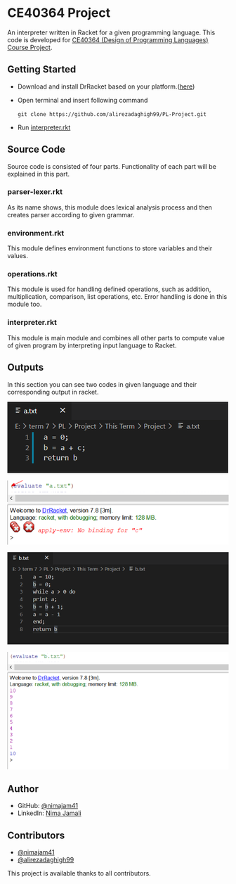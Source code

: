 # CE40364 Project
An interpreter written in Racket for a given programming language. This code is developed for [CE40364 (Design of Programming Languages) Course Project](http://ce.sharif.edu/courses/99-00/1/ce364-1/index.php).

## Getting Started
- Download and install DrRacket based on your platform.([here](https://download.racket-lang.org/))
- Open terminal and insert following command

    `git clone https://github.com/alirezadaghigh99/PL-Project.git`
- Run [interpreter.rkt](https://github.com/alirezadaghigh99/PL-Project/blob/master/interpreter.rkt)

## Source Code
Source code is consisted of four parts. Functionality of each part will be explained in this part.

### parser-lexer.rkt
As its name shows, this module does lexical analysis process and then creates parser according to given grammar.

### environment.rkt
This module defines environment functions to store variables and their values.

### operations.rkt
This module is used for handling defined operations, such as addition, multiplication, comparison, list operations, etc. Error handling is done in this module too.

### interpreter.rkt
This module is main module and combines all other parts to compute value of given program by interpreting input language to Racket.

## Outputs
In this section you can see two codes in given language and their corresponding output in racket.

![alt text](https://github.com/alirezadaghigh99/PL-Project/blob/master/inputs_outputs/a_input.png)

![alt text](https://github.com/alirezadaghigh99/PL-Project/blob/master/inputs_outputs/a_output.png)

![alt text](https://github.com/alirezadaghigh99/PL-Project/blob/master/inputs_outputs/b_input.png)

![alt text](https://github.com/alirezadaghigh99/PL-Project/blob/master/inputs_outputs/b_output.png)

## Author
- GitHub: [@nimajam41](https://github.com/nimajam41)
- LinkedIn: [Nima Jamali](https://www.linkedin.com/in/nima-jamali-5b1521195/)

## Contributors
- [@nimajam41](https://github.com/nimajam41)
- [@alirezadaghigh99](https://github.com/alirezadaghigh99)

This project is available thanks to all contributors.

